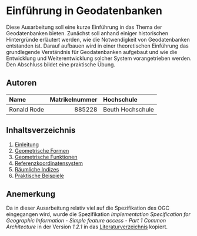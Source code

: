 # Einführung in Geodatenbanken

Diese Ausarbeitung soll eine kurze Einführung in das Thema der Geodatenbanken bieten. Zunächst soll anhand einiger historischen Hintergründe erläutert werden, wie die Notwendigkeit von Geodatenbanken entstanden ist. Darauf aufbauen wird in einer theoretischen Einführung das grundlegende Verständnis für Geodatenbanken aufgebaut und wie die Entwicklung und Weiterentwicklung solcher System vorangetrieben werden. Den Abschluss bildet eine praktische Übung.

## Autoren

| Name             | Matrikelnummer| Hochschule       |
|:-----------------|--------------:|:-----------------|
| Ronald Rode      | 885228        | Beuth Hochschule |

## Inhaltsverzeichnis

1. [Einleitung](01_introduction.md)
2. [Geometrische Formen](02_datatypes.md)
3. [Geometrische Funktionen](03_operations.md)
4. [Referenzkoordinatensystem](04_coordinate_system.md)
5. [Räumliche Indizes](04_spatial_indexes.md)
6. [Praktische Beispiele](06_exercise.md)

## Anemerkung

Da in dieser Ausarbeitung relativ viel auf die Spezifikation des OGC eingegangen wird, wurde die Spezifikation *Implementation Specification for Geographic Information - Simple feature access - Part 1 Common Architecture* in der Version *1.2.1* in das [Literaturverzeichnis](lit/06-103r4_Implementation_Specification_for_Geographic_Information_-_Simple_feature_access_-_Part_1_Common_Architecture_v1.2.1.pdf) kopiert.
